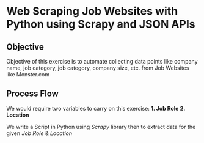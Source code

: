 # Web Scraping Job Websites with Python using Scrapy and JSON APIs

## Objective
Objective of this exercise is to automate collecting data points like company name, job category, job category, company size, etc. from Job Websites like Monster.com

## Process Flow
We would require two variables to carry on this exercise:
**1. Job Role**
**2. Location**

We write a Script in Python using *Scrapy* library then to extract data for the given *Job Role* & *Location*

